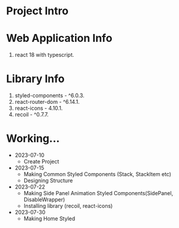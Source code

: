 # Project Intro

# Web Application Info
1. react 18 with typescript.

# Library Info
1. styled-components - ^6.0.3.
2. react-router-dom - ^6.14.1.
3. react-icons - 4.10.1.
4. recoil - ^0.7.7.

# Working...
+ 2023-07-10
  + Create Project  
+ 2023-07-15
  + Making Common Styled Components (Stack, StackItem etc)
  + Designing Structure
+ 2023-07-22
  + Making Side Panel Animation Styled Components(SidePanel, DisableWrapper)
  + Installing library (recoil, react-icons)
+ 2023-07-30
  + Making Home Styled